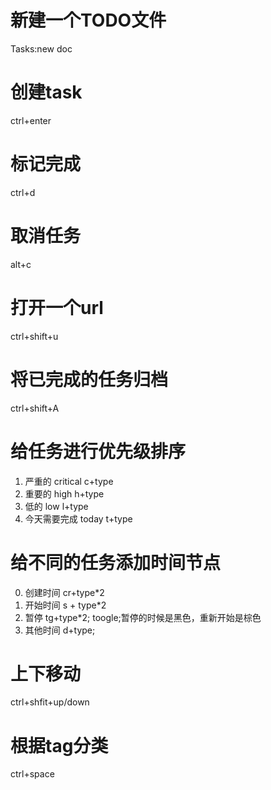 # 新建一个TODO文件
Tasks:new doc

# 创建task
ctrl+enter
# 标记完成
ctrl+d
# 取消任务
alt+c

# 打开一个url
ctrl+shift+u

# 将已完成的任务归档
ctrl+shift+A

# 给任务进行优先级排序
1. 严重的 critical c+type
2. 重要的 high h+type
3. 低的 low l+type
4. 今天需要完成 today t+type

# 给不同的任务添加时间节点
0. 创建时间 cr+type*2
1. 开始时间 s + type*2
2. 暂停 tg+type*2; toogle;暂停的时候是黑色，重新开始是棕色
3. 其他时间 d+type;

# 上下移动
ctrl+shfit+up/down

# 根据tag分类
ctrl+space



